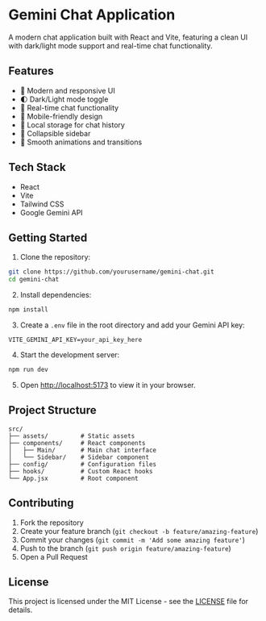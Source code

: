 # Gemini Chat Application

A modern chat application built with React and Vite, featuring a clean UI with dark/light mode support and real-time chat functionality.

## Features

- 🎨 Modern and responsive UI
- 🌓 Dark/Light mode toggle
- 💬 Real-time chat functionality
- 📱 Mobile-friendly design
- 💾 Local storage for chat history
- 🔄 Collapsible sidebar
- 🎯 Smooth animations and transitions

## Tech Stack

- React
- Vite
- Tailwind CSS
- Google Gemini API

## Getting Started

1. Clone the repository:
```bash
git clone https://github.com/yourusername/gemini-chat.git
cd gemini-chat
```

2. Install dependencies:
```bash
npm install
```

3. Create a `.env` file in the root directory and add your Gemini API key:
```env
VITE_GEMINI_API_KEY=your_api_key_here
```

4. Start the development server:
```bash
npm run dev
```

5. Open [http://localhost:5173](http://localhost:5173) to view it in your browser.

## Project Structure

```
src/
├── assets/         # Static assets
├── components/     # React components
│   ├── Main/       # Main chat interface
│   └── Sidebar/    # Sidebar component
├── config/         # Configuration files
├── hooks/          # Custom React hooks
└── App.jsx         # Root component
```

## Contributing

1. Fork the repository
2. Create your feature branch (`git checkout -b feature/amazing-feature`)
3. Commit your changes (`git commit -m 'Add some amazing feature'`)
4. Push to the branch (`git push origin feature/amazing-feature`)
5. Open a Pull Request

## License

This project is licensed under the MIT License - see the [LICENSE](LICENSE) file for details.
